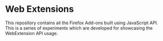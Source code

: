 # Web Extensions

This repository contains all the Firefox Add-ons built using JavaScript API.
This is a series of experiments which are developed for showcasing the WebExtension API usage.
